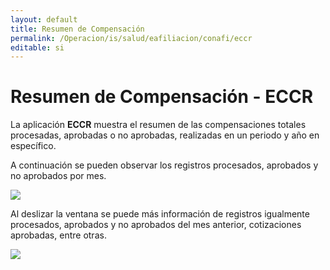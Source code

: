 ```yaml
---
layout: default
title: Resumen de Compensación
permalink: /Operacion/is/salud/eafiliacion/conafi/eccr
editable: si
---
```


# Resumen de Compensación - ECCR

La aplicación **ECCR** muestra el resumen de las compensaciones totales procesadas, aprobadas o no aprobadas, realizadas en un periodo y año en específico.  

A continuación se pueden observar los registros procesados, aprobados y no aprobados por mes.

![](eccr.png)

Al deslizar la ventana se puede más información de registros igualmente procesados, aprobados y no aprobados del mes anterior, cotizaciones aprobadas, entre otras.  

![](eccr1.png)

